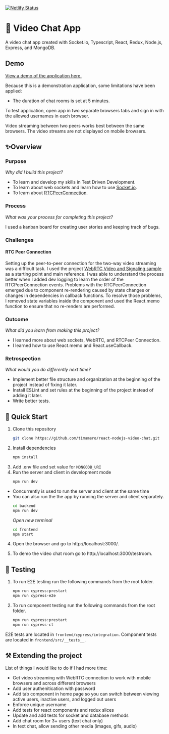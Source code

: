 [![Netlify Status](https://api.netlify.com/api/v1/badges/7caaf4f8-2ecb-46ec-a28b-6fd24810fb68/deploy-status)](https://app.netlify.com/sites/fc-chat-app-demo/deploys)
# 💬 Video Chat App

A video chat app created with Socket.io, Typescript, React, Redux, Node.js, Express, and MongoDB.  

## Demo

[View a demo of the application here.](https://fc-chat-app-demo.netlify.app)

Because this is a demonstration application, some limitations have been applied:

- The duration of chat rooms is set at 5 minutes.

To test application, open app in two separate browsers tabs and sign in with the allowed usernames in each browser.

Video streaming between two peers works best between the same browsers. The video streams are not displayed on mobile browsers.
  

## ✨Overview

### Purpose

*Why did I build this project?*

- To learn and develop my skills in Test Driven Development.
- To learn about web sockets and learn how to use [Socket.io](https://socket.io/).
- To learn about [RTCPeerConnection](https://developer.mozilla.org/en-US/docs/Web/API/RTCPeerConnection/RTCPeerConnection).

### Process

*What was your process for completing this project?* 

I used a kanban board for creating user stories and keeping track of bugs. 

### Challenges

#### RTC Peer Connection
Setting up the peer-to-peer connection for the two-way video streaming was a difficult task. I used the project [WebRTC Video and Signaling sample](https://github.com/mdn/samples-server/tree/master/s/webrtc-from-chat) as a starting point and main reference. I was able to understand the process better when I added dev logging to learn the order of the RTCPeerConnection events. Problems with the RTCPeerConnection emerged due to component re-rendering caused by state changes or changes in dependencies in callback functions. To resolve those problems, I removed state variables inside the component and used the React.memo function to ensure that no re-renders are performed.

### Outcome

*What did you learn from making this project?*

- I learned more about web sockets, WebRTC, and RTCPeer Connection.
- I learned how to use React.memo and React.useCallback.

### Retrospection

*What would you do differently next time?*

- Implement better file structure and organization at the beginning of the project instead of fixing it later.
- Install ESLint and set rules at the beginning of the project instead of adding it later.
- Write better tests.

## 🚀 Quick Start
1. Clone this repository
    ```sh
    git clone https://github.com/timamero/react-nodejs-video-chat.git
    ```
2. Install dependencies
    ```sh
    npm install
    ```
3. Add .env file and set value for `MONGODB_URI`
4. Run the server and client in development mode
    ```sh
    npm run dev
    ```
 - Concurrently is used to run the server and client at the same time
 - You can also run the the app by running the server and client separately.
    ```sh
    cd backend
    npm run dev
    ```
    *Open new terminal*
    ```sh
    cd frontend
    npm start
    ```

4. Open the browser and go to http://localhost:3000/.

5. To demo the video chat room go to http://localhost:3000/testroom.

## 🧪 Testing
1. To run E2E testing run the following commands from the root folder.
    ```sh
    npm run cypress:prestart
    npm run cypress-e2e
    ```
2. To run component testing run the following commands from the root folder.
    ```sh
    npm run cypress:prestart
    npm run cypress-ct
    ```

E2E tests are located in `frontend/cypress/integration`.
Component tests are located in `frontend/src/__tests__`.

## ⚒️ Extending the project
List of things I would like to do if I had more time:
- Get video streaming with WebRTC connection to work with mobile browsers and across different browsers
- Add user authenitication with password
- Add tab component in home page so you can  switch between viewing active users, inactive users, and logged out users
- Enforce unique username
- Add tests for react components and redux slices
- Update and add tests for socket and database methods
- Add chat room for 3+ users (text chat only)
- In text chat, allow sending other media (images, gifs, audio)